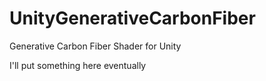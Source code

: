 # UnityGenerativeCarbonFiber
Generative Carbon Fiber Shader for Unity 


I'll put something here eventually
